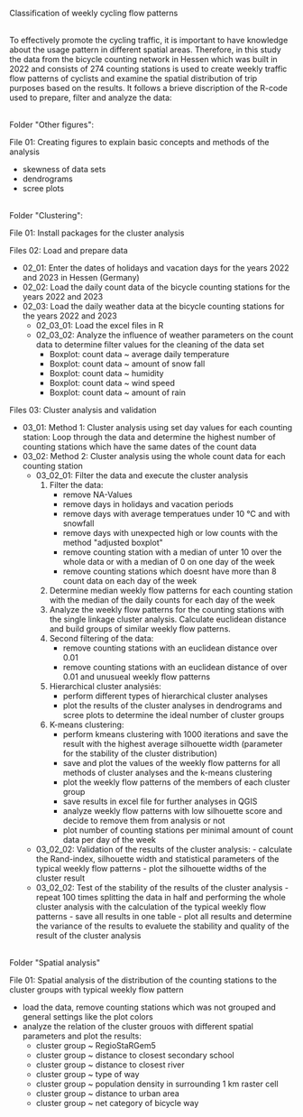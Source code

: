 Classification of weekly cycling flow patterns<br/><br/>


To effectively promote the cycling traffic, it is important to have knowledge about the usage pattern in different spatial areas. Therefore, in this study the data from the bicycle counting
network in Hessen which was built in 2022 and consists of 274 counting stations is used to create weekly traffic flow patterns of cyclists and examine the spatial distribution of trip
purposes based on the results. It follows a brieve discription of the R-code used to prepare, filter and analyze the data:<br/><br/>


Folder "Other figures":

File 01: Creating figures to explain basic concepts and methods of the analysis
   - skewness of data sets
   - dendrograms
   - scree plots<br/><br/>

     
Folder "Clustering":

File 01: Install packages for the cluster analysis

Files 02: Load and prepare data 

   - 02_01: Enter the dates of holidays and vacation days for the years 2022 and 2023 in Hessen (Germany)
   - 02_02: Load the daily count data of the bicycle counting stations for the years 2022 and 2023
   - 02_03: Load the daily weather data at the bicycle counting stations for the years 2022 and 2023
      - 02_03_01: Load the excel files in R
      - 02_03_02: Analyze the influence of weather parameters on the count data to determine filter values for the cleaning of the data set
           - Boxplot: count data ~ average daily temperature
           - Boxplot: count data ~ amount of snow fall
           - Boxplot: count data ~ humidity
           - Boxplot: count data ~ wind speed
           - Boxplot: count data ~ amount of rain

Files 03: Cluster analysis and validation
   - 03_01: Method 1: Cluster analysis using set day values for each counting station:
      Loop through the data and determine the highest number of counting stations which have the same dates of the count data
   - 03_02: Method 2: Cluster analysis using the whole count data for each counting station
     - 03_02_01: Filter the data and execute the cluster analysis
        1. Filter the data:
           - remove NA-Values
           - remove days in holidays and vacation periods
           - remove days with average temperatues under 10 °C and with snowfall
           - remove days with unexpected high or low counts with the method "adjusted boxplot"
           - remove counting station with a median of unter 10 over the whole data or with a median of 0 on one day of the week
           - remove counting stations which doesnt have more than 8 count data on each day of the week
        2. Determine median weekly flow patterns for each counting station with the median of the daily counts for each day of the week
        3. Analyze the weekly flow patterns for the counting stations with the single linkage cluster analysis. Calculate euclidean distance and build groups of similar weekly flow patterns.
        4. Second filtering of the data: 
           - remove counting stations with an euclidean distance over 0.01 
           - remove counting stations with an euclidean distance of over 0.01 and unusueal weekly flow patterns
        5. Hierarchical cluster analysiés:
           - perform different types of hierarchical cluster analyses
           - plot the results of the cluster analyses in dendrograms and scree plots to determine the ideal number of cluster groups
        6. K-means clustering:
           - perform kmeans clustering with 1000 iterations and save the result with the highest average silhouette width (parameter for the stability of the cluster distribution)
           - save and plot the values of the weekly flow patterns for all methods of cluster analyses and the k-means clustering
           - plot the weekly flow patterns of the members of each cluster group
           - save results in excel file for further analyses in QGIS
           - analyze weekly flow patterns with low silhouette score and decide to remove them from analysis or not
           - plot number of counting stations per minimal amount of count data per day of the week  
     - 03_02_02: Validation of the results of the cluster analysis:
           - calculate the Rand-index, silhouette width and statistical parameters of the typical weekly flow patterns
           - plot the silhouette widths of the cluster result 
     - 03_02_02: Test of the stability of the results of the cluster analysis
           - repeat 100 times splitting the data in half and performing the whole cluster analysis with the calculation of the typical weekly flow patterns
           - save all results in one table
           - plot all results and determine the variance of the results to evaluete the stability and quality of the result of the cluster analysis<br/><br/>     

Folder "Spatial analysis"

File 01: Spatial analysis of the distribution of the counting stations to the cluster groups with typical weekly flow pattern
   - load the data, remove counting stations which was not grouped and general settings like the plot colors
   - analyze the relation of the cluster grouos with different spatial parameters and plot the results:
      - cluster group ~ RegioStaRGem5
      - cluster group ~ distance to closest secondary school      
      - cluster group ~ distance to closest river
      - cluster group ~ type of way
      - cluster group ~ population density in surrounding 1 km raster cell
      - cluster group ~ distance to urban area
      - cluster group ~ net category of bicycle way
     
